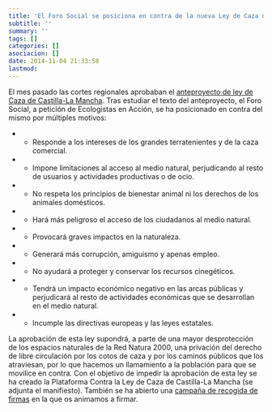 ```yaml
---
title: 'El Foro Social se posiciona en contra de la nueva Ley de Caza de Castilla-La Mancha'
subtitle: ''
summary: ''
tags: []
categories: []
asociacion: []
date: 2014-11-04 21:33:58
lastmod:
---
```


El mes pasado las cortes regionales aprobaban el [anteproyecto de ley de Caza de Castilla-La Mancha](http://www.derechoanimal.info/bbdd/Documentos/1467.pdf). Tras estudiar el texto del anteproyecto, el Foro Social, a petición de Ecologistas en Acción, se ha posicionado en contra del mismo por múltiples motivos: 

- * Responde a los intereses de los grandes terratenientes y de la caza comercial.

- * Impone limitaciones al acceso al medio natural, perjudicando al resto de usuarios y actividades productivas o de ocio.

- * No respeta los principios de bienestar animal ni los derechos de los animales domésticos.

- * Hará más peligroso el acceso de los ciudadanos al medio natural.

- * Provocará graves impactos en la naturaleza.

- * Generará más corrupción, amiguismo y apenas empleo.

- * No ayudará a proteger y conservar los recursos cinegéticos.

- * Tendrá un impacto económico negativo en las arcas públicas y perjudicará al resto de actividades económicas que se desarrollan en el medio natural.

- * Incumple las directivas europeas y las leyes estatales.

La aprobación de esta ley supondrá, a parte de una mayor desprotección de los espacios naturales de la Red Natura 2000, una privación del derecho de libre circulación por los cotos de caza y por los caminos públicos que los atraviesan, por lo que hacemos un llamamiento a la población para que se movilice en contra. Con el objetivo de impedir la aprobación de esta ley se ha creado la Plataforma Contra la Ley de Caza de Castilla-La Mancha (se adjunta el manifiesto).
También se ha abierto una [campaña de recogida de firmas](http://www.change.org/p/da-ma-dolores-de-cospedal-se-podr%C3%A1-disparar-a-perros-y-gatos-sueltos-retiren-el-anteproyecto-de-ley-de-caza-de-castilla-la-mancha) en la que os animamos a firmar.  
